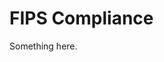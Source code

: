 [title]: # (FIPS Compliance)
[tags]: # (XXX)
[priority]: # (2068)
# FIPS Compliance
Something here.
